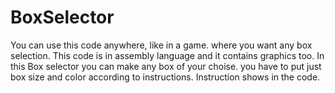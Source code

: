 # BoxSelector
You can use this code anywhere, like in a game. where you want any box selection.
This code is in assembly language and it contains graphics too.
In this Box selector you can make any box of your choise. you have to put just box size and color according to instructions.
Instruction shows in the code.
